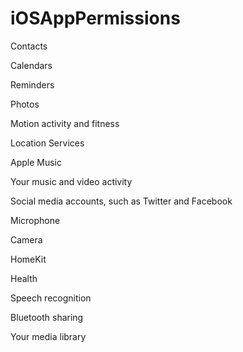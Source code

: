 # iOSAppPermissions

Contacts

Calendars

Reminders

Photos

Motion activity and fitness

Location Services

Apple Music

Your music and video activity

Social media accounts, such as Twitter and Facebook

Microphone

Camera

HomeKit

Health

Speech recognition

Bluetooth sharing

Your media library
